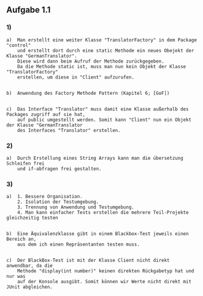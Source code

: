 ## Aufgabe 1.1

### 1)
    a)  Man erstellt eine weiter Klasse "TranslatorFactory" in dem Package "control"
        und erstellt dort durch eine static Methode ein neues Obejekt der Klasse "GermanTranslator".
        Diese wird dann beim Aufruf der Methode zurückgegeben.
        Da die Methode static ist, muss man nun kein Objekt der Klasse "TranslatorFactory"
        erstellen, um diese in "Client" aufzurufen.


    b)  Anwendung des Factory Methode Pattern (Kapitel 6; [GoF])


    c)  Das Interface "Translator" muss damit eine Klasse außerhalb des Packages zugriff auf sie hat,
        auf public umgestellt werden. Somit kann "Client" nun ein Objekt der Klasse "GermanTranslator
        des Interfaces "Translator" erstellen.
### 2)
    a)  Durch Erstellung eines String Arrays kann man die übersetzung Schleifen frei 
        und if-abfragen frei gestalten.

### 3)
    a)  1. Bessere Organisation. 
        2. Isolation der Testumgebung. 
        3. Trennung von Anwendung und Testumgebung. 
        4. Man kann einfacher Tests erstellen die mehrere Teil-Projekte gleichzeitig testen 


    b)  Eine Äquivalenzklasse gibt in einem Blackbox-Test jeweils einen Bereich an, 
        aus dem ich einen Repräsentanten testen muss.


    c)  Der BlackBox-Test ist mit der Klasse Client nicht direkt anwendbar, da die 
        Methode "display(int number)" keinen direkten Rückgabetyp hat und nur was 
        auf der Konsole ausgibt. Somit können wir Werte nicht direkt mit JUnit abgleichen.